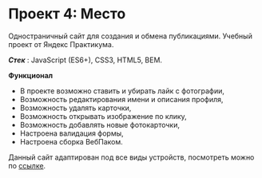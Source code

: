# Проект 4: Место

Одностраничный сайт для создания и обмена публикациями. Учебный проект от Яндекс Практикума.

***Стек*** : JavaScript (ES6+), CSS3, HTML5, BEM.

**Функционал**

* В проекте возможно ставить и убирать лайк с фотографии,
* Возможность редактирования имени и описания профиля,
* Возможность удалять карточки,
* Возможность открывать изображение по клику,
* Возможность добавлять новые фотокарточки,
* Настроена валидация формы,
* Настроена сборка ВебПаком.

 Данный сайт адаптирован под все виды устройств, посмотреть можно по [ссылке]( https://nastyaa-l.github.io/mesto/index.html).
